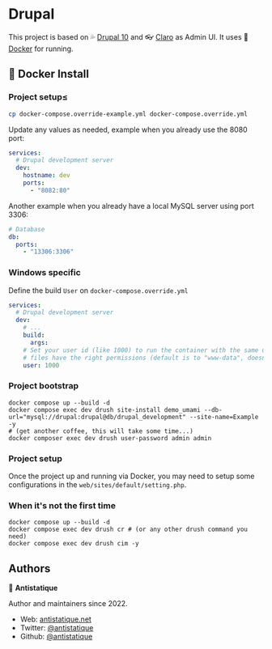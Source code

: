 # Drupal

This project is based on 💦 [Drupal 10](https://drupal.org) and 👓 [Claro](https://www.drupal.org/project/claro) as Admin UI.
It uses 🐳 [Docker](http://docker.com/) for running.

## 🐳 Docker Install

### Project setup≤

```bash
cp docker-compose.override-example.yml docker-compose.override.yml
```

Update any values as needed, example when you already use the 8080 port:

```yml
services:
  # Drupal development server
  dev:
    hostname: dev
    ports:
      - "8082:80"
```

Another example when you already have a local MySQL server using port 3306:

```yml
# Database
db:
  ports:
    - "13306:3306"
```

### Windows specific

Define the build `User` on `docker-compose.override.yml`

```yml
services:
  # Drupal development server
  dev:
    # ...
    build:
      args:
    # Set your user id (like 1000) to run the container with the same user as your system and ensure
    # files have the right permissions (default is to "www-data", doesn't work on OSX)
    user: 1000
```

### Project bootstrap

    docker compose up --build -d
    docker compose exec dev drush site-install demo_umami --db-url="mysql://drupal:drupal@db/drupal_development" --site-name=Example -y
    # (get another coffee, this will take some time...)
    docker composer exec dev drush user-password admin admin

### Project setup

Once the project up and running via Docker, you may need to setup some configurations in the `web/sites/default/setting.php`.

### When it's not the first time

    docker compose up --build -d
    docker compose exec dev drush cr # (or any other drush command you need)
    docker compose exec dev drush cim -y

## Authors

👤 **Antistatique**

Author and maintainers since 2022.

* Web: [antistatique.net](https://antistatique.net)
* Twitter: [@antistatique](https://twitter.com/antistatique)
* Github: [@antistatique](https://github.com/antistatique)
